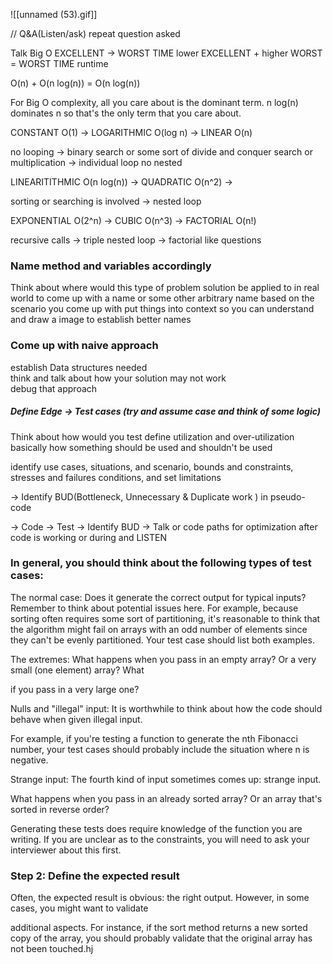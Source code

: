 ![[unnamed (53).gif]]

// Q&A(Listen/ask) repeat question asked

Talk Big O EXCELLENT -> WORST TIME 
lower EXCELLENT + higher WORST = WORST TIME runtime

O(n) + O(n log(n)) = O(n log(n))  

For Big O complexity, all you care about is the dominant term. n log(n) dominates n so that's the only term that you care about.  

CONSTANT O(1) -> LOGARITHMIC O(log n) -> LINEAR O(n)  

no looping -> binary search or some sort of divide and conquer search or multiplication -> individual loop no nested  

LINEARITITHMIC O(n log(n)) -> QUADRATIC O(n^2) ->  

sorting or searching is involved -> nested loop  

EXPONENTIAL O(2^n) -> CUBIC O(n^3) -> FACTORIAL O(n!)  

recursive calls -> triple nested loop -> factorial like questions  





### Name method and variables accordingly  

Think about where would this type of problem solution be applied to in real world to come up with a name or some other arbitrary name based on the scenario you come up with put things into context so you can understand and draw a image to establish better names  

### Come up with naive approach  
establish Data structures needed  
think and talk about how your solution may not work  
debug that approach  

##### Define Edge -> Test cases (try and assume case and think of some logic)  

Think about how would you test define utilization and over-utilization basically how something should be used and shouldn't be used  

identify use cases, situations, and scenario, bounds and constraints, stresses and failures conditions, and set limitations  

-> Identify BUD(Bottleneck, Unnecessary & Duplicate work ) in pseudo-code  

-> Code -> Test -> Identify BUD -> Talk or code paths for optimization after code is working or during and LISTEN  

### In general, you should think about the following types of test cases:  
The normal case: Does it generate the correct output for typical inputs? Remember to think about potential issues here. For example, because sorting often requires some sort of partitioning, it's reasonable to  think that the algorithm might fail on arrays with an odd number of elements since they can't be evenly  partitioned. Your test case should list both examples.  

The extremes: What happens when you pass in an empty array? Or a very small (one element) array? What  

if you pass in a very large one?  

Nulls and "illegal" input: It is worthwhile to think about how the code should behave when given illegal input.

For example, if you're testing a function to generate the nth Fibonacci number, your test cases should probably include the situation where n is negative.  

Strange input: The fourth kind of input sometimes comes up: strange input. 

What happens when you pass in an already sorted array? Or an array that's sorted in reverse order?  

Generating these tests does require knowledge of the function you are writing. If you are unclear as to the   constraints, you will need to ask your interviewer about this first.  

### Step 2: Define the expected result  
Often, the expected result is obvious: the right output. However, in some cases, you might want to validate  

additional aspects. For instance, if the sort method returns a new sorted copy of the array, you should  probably validate that the original array has not been touched.hj